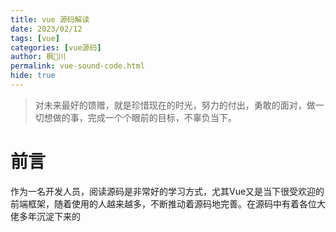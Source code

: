 ```yaml
---
title: vue 源码解读
date: 2023/02/12
tags: [vue]
categories: [vue源码]
author: 枫🍁川
permalink: vue-sound-code.html
hide: true
---
```


> 对未来最好的馈赠，就是珍惜现在的时光，努力的付出，勇敢的面对，做一切想做的事，完成一个个眼前的目标，不辜负当下。

# 前言

作为一名开发人员，阅读源码是非常好的学习方式，尤其Vue又是当下很受欢迎的前端框架，随着使用的人越来越多，不断推动着源码地完善。在源码中有着各位大佬多年沉淀下来的


